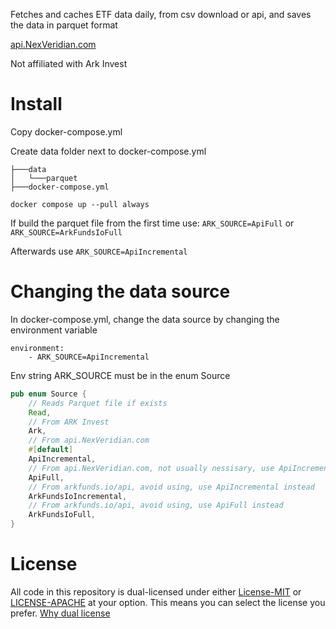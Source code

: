 Fetches and caches ETF data daily, from csv download or api, and saves the data in parquet format

[api.NexVeridian.com](https://api.NexVeridian.com)

Not affiliated with Ark Invest

# Install
Copy docker-compose.yml

Create data folder next to docker-compose.yml
```
├───data
│   └───parquet
├───docker-compose.yml
```

`docker compose up --pull always`

If build the parquet file from the first time use: `ARK_SOURCE=ApiFull` or `ARK_SOURCE=ArkFundsIoFull`

Afterwards use `ARK_SOURCE=ApiIncremental`

# Changing the data source
In docker-compose.yml, change the data source by changing the environment variable
```
environment:
	- ARK_SOURCE=ApiIncremental
```
Env string ARK_SOURCE must be in the enum Source
```rust
pub enum Source {
    // Reads Parquet file if exists
    Read,
    // From ARK Invest
    Ark,
    // From api.NexVeridian.com
    #[default]
    ApiIncremental,
    // From api.NexVeridian.com, not usually nessisary, use ApiIncremental
    ApiFull,
    // From arkfunds.io/api, avoid using, use ApiIncremental instead
    ArkFundsIoIncremental,
    // From arkfunds.io/api, avoid using, use ApiFull instead
    ArkFundsIoFull,
}
```

# License
All code in this repository is dual-licensed under either [License-MIT](./LICENSE-MIT) or [LICENSE-APACHE](./LICENSE-Apache) at your option. This means you can select the license you prefer. [Why dual license](https://github.com/bevyengine/bevy/issues/2373)

